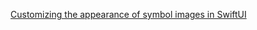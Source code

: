 [Customizing the appearance of symbol images in SwiftUI](https://nilcoalescing.com/blog/CustomizingTheAppearanceOfSymbolImagesInSwiftUI/)
